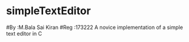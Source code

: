 # simpleTextEditor  
#By  :M.Bala Sai Kiran 
#Reg :173222
A novice implementation of a simple text editor in C



